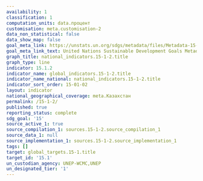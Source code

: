 ```yaml
---
availability: 1
classification: 1
computation_units: data.процент
customisation: meta.customisation-2
data_non_statistical: false
data_show_map: false
goal_meta_link: https://unstats.un.org/sdgs/metadata/files/Metadata-15-01-02.pdf
goal_meta_link_text: United Nations Sustainable Development Goals Metadata (pdf 456kB)
graph_title: national_indicators.15-1-2.title
graph_type: line
indicator: 15.1.2
indicator_name: global_indicators.15-1-2.title
indicator_name_national: national_indicators.15-1-2.title
indicator_sort_order: 15-01-02
layout: indicator
national_geographical_coverage: meta.Казахстан
permalink: /15-1-2/
published: true
reporting_status: complete
sdg_goal: '15'
source_active_1: true
source_compilation_1: sources.15-1-2.source_compilation_1
source_data_1: null
source_implementation_1: sources.15-1-2.source_implementation_1
tags: []
target: global_targets.15-1.title
target_id: '15.1'
un_custodian_agency: UNEP-WCMC,UNEP
un_designated_tier: '1'
---
```

